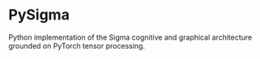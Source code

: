 # PySigma

Python implementation of the Sigma cognitive and graphical architecture grounded on PyTorch tensor processing.